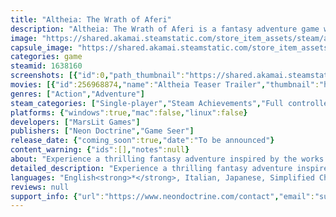 ```yaml
---
title: "Altheia: The Wrath of Aferi"
description: "Altheia: The Wrath of Aferi is a fantasy adventure game where a sword–wielding Guardian and an arcane Monk must learn to work together to defeat the Void corrupting their home. Explore ruined temples, solve environmental puzzles, rescue spirits, and defeat giant Void monsters!"
image: "https://shared.akamai.steamstatic.com/store_item_assets/steam/apps/1638160/header.jpg?t=1732257342"
capsule_image: "https://shared.akamai.steamstatic.com/store_item_assets/steam/apps/1638160/capsule_231x87.jpg?t=1732257342"
categories: game
steamid: 1638160
screenshots: [{"id":0,"path_thumbnail":"https://shared.akamai.steamstatic.com/store_item_assets/steam/apps/1638160/ss_ea6f5a5842ca9088069b151d436e9a98a286cc48.600x338.jpg?t=1732257342","path_full":"https://shared.akamai.steamstatic.com/store_item_assets/steam/apps/1638160/ss_ea6f5a5842ca9088069b151d436e9a98a286cc48.1920x1080.jpg?t=1732257342"},{"id":1,"path_thumbnail":"https://shared.akamai.steamstatic.com/store_item_assets/steam/apps/1638160/ss_40a174b681bdc9d3041b2d1b917901b0ad62a007.600x338.jpg?t=1732257342","path_full":"https://shared.akamai.steamstatic.com/store_item_assets/steam/apps/1638160/ss_40a174b681bdc9d3041b2d1b917901b0ad62a007.1920x1080.jpg?t=1732257342"},{"id":2,"path_thumbnail":"https://shared.akamai.steamstatic.com/store_item_assets/steam/apps/1638160/ss_0296531f8d4943794104159ce88036dd6975658f.600x338.jpg?t=1732257342","path_full":"https://shared.akamai.steamstatic.com/store_item_assets/steam/apps/1638160/ss_0296531f8d4943794104159ce88036dd6975658f.1920x1080.jpg?t=1732257342"},{"id":3,"path_thumbnail":"https://shared.akamai.steamstatic.com/store_item_assets/steam/apps/1638160/ss_5fadb301dfc1c4692c3b32e148c04cee5b13bae0.600x338.jpg?t=1732257342","path_full":"https://shared.akamai.steamstatic.com/store_item_assets/steam/apps/1638160/ss_5fadb301dfc1c4692c3b32e148c04cee5b13bae0.1920x1080.jpg?t=1732257342"},{"id":4,"path_thumbnail":"https://shared.akamai.steamstatic.com/store_item_assets/steam/apps/1638160/ss_038c417e57bd5d1eb45d4b6de8f611dea5757391.600x338.jpg?t=1732257342","path_full":"https://shared.akamai.steamstatic.com/store_item_assets/steam/apps/1638160/ss_038c417e57bd5d1eb45d4b6de8f611dea5757391.1920x1080.jpg?t=1732257342"},{"id":5,"path_thumbnail":"https://shared.akamai.steamstatic.com/store_item_assets/steam/apps/1638160/ss_5cb96ff9dbf5724680298dee32f52949760f5b72.600x338.jpg?t=1732257342","path_full":"https://shared.akamai.steamstatic.com/store_item_assets/steam/apps/1638160/ss_5cb96ff9dbf5724680298dee32f52949760f5b72.1920x1080.jpg?t=1732257342"},{"id":6,"path_thumbnail":"https://shared.akamai.steamstatic.com/store_item_assets/steam/apps/1638160/ss_a720770e6cc4dc7b7ac148255a9ec7f8c19d3d67.600x338.jpg?t=1732257342","path_full":"https://shared.akamai.steamstatic.com/store_item_assets/steam/apps/1638160/ss_a720770e6cc4dc7b7ac148255a9ec7f8c19d3d67.1920x1080.jpg?t=1732257342"},{"id":7,"path_thumbnail":"https://shared.akamai.steamstatic.com/store_item_assets/steam/apps/1638160/ss_65b9b761062a19bac966d397088cf3e8940fdc2f.600x338.jpg?t=1732257342","path_full":"https://shared.akamai.steamstatic.com/store_item_assets/steam/apps/1638160/ss_65b9b761062a19bac966d397088cf3e8940fdc2f.1920x1080.jpg?t=1732257342"},{"id":8,"path_thumbnail":"https://shared.akamai.steamstatic.com/store_item_assets/steam/apps/1638160/ss_82020af1fd2c639def5081bc3ebbadd6223f33ed.600x338.jpg?t=1732257342","path_full":"https://shared.akamai.steamstatic.com/store_item_assets/steam/apps/1638160/ss_82020af1fd2c639def5081bc3ebbadd6223f33ed.1920x1080.jpg?t=1732257342"},{"id":9,"path_thumbnail":"https://shared.akamai.steamstatic.com/store_item_assets/steam/apps/1638160/ss_dbe20529b984e41b1d2d40c6f66418caed49dd12.600x338.jpg?t=1732257342","path_full":"https://shared.akamai.steamstatic.com/store_item_assets/steam/apps/1638160/ss_dbe20529b984e41b1d2d40c6f66418caed49dd12.1920x1080.jpg?t=1732257342"},{"id":10,"path_thumbnail":"https://shared.akamai.steamstatic.com/store_item_assets/steam/apps/1638160/ss_1d115d77f7270d9978a500e7825c6f127f663478.600x338.jpg?t=1732257342","path_full":"https://shared.akamai.steamstatic.com/store_item_assets/steam/apps/1638160/ss_1d115d77f7270d9978a500e7825c6f127f663478.1920x1080.jpg?t=1732257342"},{"id":11,"path_thumbnail":"https://shared.akamai.steamstatic.com/store_item_assets/steam/apps/1638160/ss_721d184ab19afc5cad6d1c7e12dde8e06a0def12.600x338.jpg?t=1732257342","path_full":"https://shared.akamai.steamstatic.com/store_item_assets/steam/apps/1638160/ss_721d184ab19afc5cad6d1c7e12dde8e06a0def12.1920x1080.jpg?t=1732257342"},{"id":12,"path_thumbnail":"https://shared.akamai.steamstatic.com/store_item_assets/steam/apps/1638160/ss_2ca922012ca0d1fb3ec4eb1c54b7d8afa46d5d87.600x338.jpg?t=1732257342","path_full":"https://shared.akamai.steamstatic.com/store_item_assets/steam/apps/1638160/ss_2ca922012ca0d1fb3ec4eb1c54b7d8afa46d5d87.1920x1080.jpg?t=1732257342"}]
movies: [{"id":256968874,"name":"Altheia Teaser Trailer","thumbnail":"https://shared.akamai.steamstatic.com/store_item_assets/steam/apps/256968874/movie.293x165.jpg?t=1695200050","webm":{"480":"http://video.akamai.steamstatic.com/store_trailers/256968874/movie480_vp9.webm?t=1695200050","max":"http://video.akamai.steamstatic.com/store_trailers/256968874/movie_max_vp9.webm?t=1695200050"},"mp4":{"480":"http://video.akamai.steamstatic.com/store_trailers/256968874/movie480.mp4?t=1695200050","max":"http://video.akamai.steamstatic.com/store_trailers/256968874/movie_max.mp4?t=1695200050"},"highlight":true}]
genres: ["Action","Adventure"]
steam_categories: ["Single-player","Steam Achievements","Full controller support"]
platforms: {"windows":true,"mac":false,"linux":false}
developers: ["MarsLit Games"]
publishers: ["Neon Doctrine","Game Seer"]
release_date: {"coming_soon":true,"date":"To be announced"}
content_warning: {"ids":[],"notes":null}
about: "Experience a thrilling fantasy adventure inspired by the works of Studio Ghibli and Studio Chizu, where reluctant duo Lili and Sadi must learn to work together to survive the journey ahead. <br><br>After losing her mother to an ancient evil, Lili doesn’t want anything to do with her mother’s legacy of being a Guardian. However, when Lili rescues a Monk-in-training named Sadi, the latter urges her to revive the traditional partnership of Guardians and Monks and help him save their home from the mysterious corrupting Void. <br><br>But the world of Atarassia is a dangerous place, filled with monsters and obstacles spawned from the Void, all deadly to a reluctant and unprepared hero. Lili and Sadi will need to combine their wits, their wills, and their strength of arms and magic to defeat the Void’s corruption, and finally confront the god that took their families from them.  <br><br>Take on dungeons full of mechanical puzzles to be solved, Void monsters to battle, and friendly spirits to rescue as Lili and Sadi discover what it means to truly be partners, and to assume their heroic destinies as Guardian and Monk.<h2 class=\"bb_tag\">Game Features: </h2><ul class=\"bb_ul\"><li>Combine the powers of a martial Guardian and a magical Monk to take on enemies and puzzles that can’t be beaten alone. <br><img class=\"bb_img\" src=\"https://shared.akamai.steamstatic.com/store_item_assets/steam/apps/1638160/extras/Puzzle_1124.gif?t=1732257342\" /><br></li><li>Explore winding dungeons inspired by the classic Zelda games, made up of beautiful but corrupted temples and shrines dotted all around the world of Atarassia, and befriend the spirits that live within. <br><img class=\"bb_img\" src=\"https://shared.akamai.steamstatic.com/store_item_assets/steam/apps/1638160/extras/Adventure_1124.gif?t=1732257342\" /><br></li><li>Battle giant monsters in places that have been deeply corrupted by the Void and defeat them to free the surroundings at last.</li></ul><img class=\"bb_img\" src=\"https://shared.akamai.steamstatic.com/store_item_assets/steam/apps/1638160/extras/Battle_1208.gif?t=1732257342\" />"
detailed_description: "Experience a thrilling fantasy adventure inspired by the works of Studio Ghibli and Studio Chizu, where reluctant duo Lili and Sadi must learn to work together to survive the journey ahead. <br><br>After losing her mother to an ancient evil, Lili doesn’t want anything to do with her mother’s legacy of being a Guardian. However, when Lili rescues a Monk-in-training named Sadi, the latter urges her to revive the traditional partnership of Guardians and Monks and help him save their home from the mysterious corrupting Void. <br><br>But the world of Atarassia is a dangerous place, filled with monsters and obstacles spawned from the Void, all deadly to a reluctant and unprepared hero. Lili and Sadi will need to combine their wits, their wills, and their strength of arms and magic to defeat the Void’s corruption, and finally confront the god that took their families from them.  <br><br>Take on dungeons full of mechanical puzzles to be solved, Void monsters to battle, and friendly spirits to rescue as Lili and Sadi discover what it means to truly be partners, and to assume their heroic destinies as Guardian and Monk.<h2 class=\"bb_tag\">Game Features: </h2><ul class=\"bb_ul\"><li>Combine the powers of a martial Guardian and a magical Monk to take on enemies and puzzles that can’t be beaten alone. <br><img class=\"bb_img\" src=\"https://shared.akamai.steamstatic.com/store_item_assets/steam/apps/1638160/extras/Puzzle_1124.gif?t=1732257342\" /><br></li><li>Explore winding dungeons inspired by the classic Zelda games, made up of beautiful but corrupted temples and shrines dotted all around the world of Atarassia, and befriend the spirits that live within. <br><img class=\"bb_img\" src=\"https://shared.akamai.steamstatic.com/store_item_assets/steam/apps/1638160/extras/Adventure_1124.gif?t=1732257342\" /><br></li><li>Battle giant monsters in places that have been deeply corrupted by the Void and defeat them to free the surroundings at last.</li></ul><img class=\"bb_img\" src=\"https://shared.akamai.steamstatic.com/store_item_assets/steam/apps/1638160/extras/Battle_1208.gif?t=1732257342\" />"
languages: "English<strong>*</strong>, Italian, Japanese, Simplified Chinese, Traditional Chinese<br><strong>*</strong>languages with full audio support"
reviews: null
support_info: {"url":"https://www.neondoctrine.com/contact","email":"support@neondoctrine.com"}
---
```


